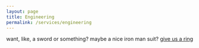 ```yaml
---
layout: page
title: Engineering
permalink: /services/engineering
---
```


want, like, a sword or something? maybe a nice iron man suit? [give us a ring](mailto:engineering@kunindustries.com)
